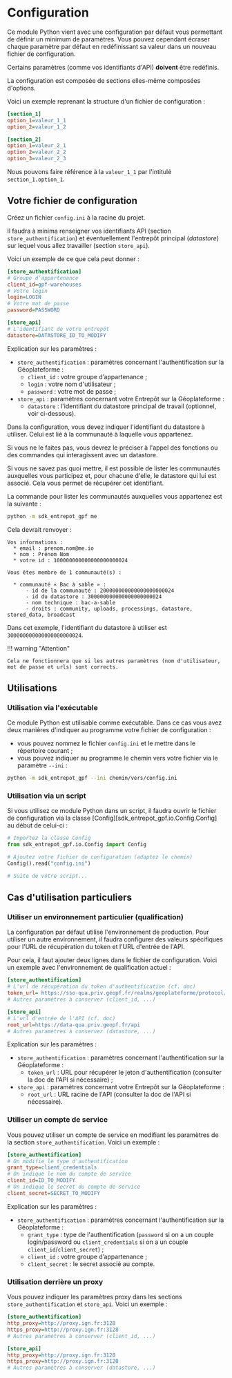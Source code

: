 # Configuration

Ce module Python vient avec une configuration par défaut vous permettant de définir un minimum de paramètres.
Vous pouvez cependant écraser chaque paramètre par défaut en redéfinissant sa valeur dans un nouveau fichier de configuration.

Certains paramètres (comme vos identifiants d'API) **doivent** être redéfinis.

La configuration est composée de sections elles-même composées d'options.

Voici un exemple reprenant la structure d'un fichier de configuration :

```ini
[section_1]
option_1=valeur_1_1
option_2=valeur_1_2

[section_2]
option_1=valeur_2_1
option_2=valeur_2_2
option_3=valeur_2_3
```

Nous pouvons faire référence à la `valeur_1_1` par l'intitulé `section_1.option_1`.

## Votre fichier de configuration

Créez un fichier `config.ini` à la racine du projet.

Il faudra à minima renseigner vos identifiants API (section `store_authentification`) et éventuellement l'entrepôt principal (*datastore*) sur lequel vous allez travailler (section `store_api`).

Voici un exemple de ce que cela peut donner :

```ini
[store_authentification]
# Groupe d’appartenance
client_id=gpf-warehouses
# Votre login
login=LOGIN
# Votre mot de passe
password=PASSWORD

[store_api]
# L'identifiant de votre entrepôt
datastore=DATASTORE_ID_TO_MODIFY
```

Explication sur les paramètres :

* `store_authentification` : paramètres concernant l'authentification sur la Géoplateforme :
    * `client_id` : votre groupe d’appartenance ;
    * `login` : votre nom d'utilisateur ;
    * `password` : votre mot de passe ;
* `store_api` : paramètres concernant votre Entrepôt sur la Géoplateforme :
    * `datastore` : l'identifiant du datastore principal de travail (optionnel, voir ci-dessous).

Dans la configuration, vous devez indiquer l'identifiant du datastore à utiliser. Celui est lié à la communauté à laquelle vous appartenez.

Si vous ne le faites pas, vous devrez le préciser à l'appel des fonctions ou des commandes qui interagissent avec un datastore.

Si vous ne savez pas quoi mettre, il est possible de lister les communautés auxquelles vous participez et, pour chacune d'elle, le datastore qui lui est associé. Cela vous permet de récupérer cet identifiant.

La commande pour lister les communautés auxquelles vous appartenez est la suivante :

```sh
python -m sdk_entrepot_gpf me
```

Cela devrait renvoyer :

```
Vos informations :
  * email : prenom.nom@me.io
  * nom : Prénom Nom
  * votre id : 100000000000000000000024

Vous êtes membre de 1 communauté(s) :

  * communauté « Bac à sable » :
      - id de la communauté : 200000000000000000000024
      - id du datastore : 300000000000000000000024
      - nom technique : bac-a-sable
      - droits : community, uploads, processings, datastore, stored_data, broadcast
```

Dans cet exemple, l'identifiant du datastore à utiliser est `300000000000000000000024`.

!!! warning "Attention"

    Cela ne fonctionnera que si les autres paramètres (nom d'utilisateur, mot de passe et urls) sont corrects.

## Utilisations

### Utilisation via l'exécutable

Ce module Python est utilisable comme exécutable. Dans ce cas vous avez deux manières d'indiquer au programme votre fichier de configuration :

* vous pouvez nommez le fichier `config.ini` et le mettre dans le répertoire courant ;
* vous pouvez indiquer au programme le chemin vers votre fichier via le paramètre `--ini` :
```sh
python -m sdk_entrepot_gpf --ini chemin/vers/config.ini
```

### Utilisation via un script

Si vous utilisez ce module Python dans un script, il faudra ouvrir le fichier de configuration via la classe [Config][sdk_entrepot_gpf.io.Config.Config] au début de celui-ci :

```python
# Importez la classe Config
from sdk_entrepot_gpf.io.Config import Config

# Ajoutez votre fichier de configuration (adaptez le chemin)
Config().read("config.ini")

# Suite de votre script...
```

## Cas d'utilisation particuliers

### Utiliser un environnement particulier (qualification)

La configuration par défaut utilise l'environnement de production. Pour utiliser un autre environnement, il faudra configurer des valeurs spécifiques pour l'URL de récupération du token et l'URL d'entrée de l'API.

Pour cela, il faut ajouter deux lignes dans le fichier de configuration. Voici un exemple avec l'environnement de qualification actuel :

```ini
[store_authentification]
# L'url de récupération du token d'authentification (cf. doc)
token_url= https://sso-qua.priv.geopf.fr/realms/geoplateforme/protocol/openid-connect/token
# Autres paramètres à conserver (client_id, ...)

[store_api]
# L'url d'entrée de l'API (cf. doc)
root_url=https://data-qua.priv.geopf.fr/api
# Autres paramètres à conserver (datastore, ...)
```

Explication sur les paramètres :

* `store_authentification` : paramètres concernant l'authentification sur la Géoplateforme :
    * `token_url` : URL pour récupérer le jeton d'authentification (consulter la doc de l'API si nécessaire) ;
* `store_api` : paramètres concernant votre Entrepôt sur la Géoplateforme :
    * `root_url` : URL racine de l'API (consulter la doc de l'API si nécessaire).


### Utiliser un compte de service

Vous pouvez utiliser un compte de service en modifiant les paramètres de la section `store_authentification`. Voici un exemple :

```ini
[store_authentification]
# On modifie le type d'authentification
grant_type=client_credentials
# On indique le nom du compte de service
client_id=ID_TO_MODIFY
# On indique le secret du compte de service
client_secret=SECRET_TO_MODIFY
```

Explication sur les paramètres :

* `store_authentification` : paramètres concernant l'authentification sur la Géoplateforme :
    * `grant_type` : type de l'authentification (`password` si on a un couple login/password ou `client_credentials` si on a un couple `client_id`/`client_secret`) ;
    * `client_id` : votre groupe d’appartenance ;
    * `client_secret` : le secret associé au compte.


### Utilisation derrière un proxy

Vous pouvez indiquer les paramètres proxy dans les sections `store_authentification` et `store_api`. Voici un exemple :

```ini
[store_authentification]
http_proxy=http://proxy.ign.fr:3128
https_proxy=http://proxy.ign.fr:3128
# Autres paramètres à conserver (client_id, ...)

[store_api]
http_proxy=http://proxy.ign.fr:3128
https_proxy=http://proxy.ign.fr:3128
# Autres paramètres à conserver (datastore, ...)
```
